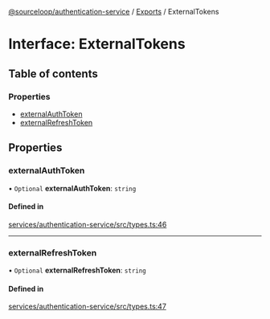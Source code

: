 [@sourceloop/authentication-service](../README.md) / [Exports](../modules.md) / ExternalTokens

# Interface: ExternalTokens

## Table of contents

### Properties

- [externalAuthToken](ExternalTokens.md#externalauthtoken)
- [externalRefreshToken](ExternalTokens.md#externalrefreshtoken)

## Properties

### externalAuthToken

• `Optional` **externalAuthToken**: `string`

#### Defined in

[services/authentication-service/src/types.ts:46](https://github.com/codeweb05/repo1/blob/a4cf318/services/authentication-service/src/types.ts#L46)

___

### externalRefreshToken

• `Optional` **externalRefreshToken**: `string`

#### Defined in

[services/authentication-service/src/types.ts:47](https://github.com/codeweb05/repo1/blob/a4cf318/services/authentication-service/src/types.ts#L47)
